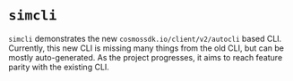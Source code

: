 # `simcli`

`simcli` demonstrates the new `cosmossdk.io/client/v2/autocli` based CLI.
Currently, this new CLI is missing many things from the old CLI, but can
be mostly auto-generated. As the project progresses, it aims to reach feature
parity with the existing CLI.
